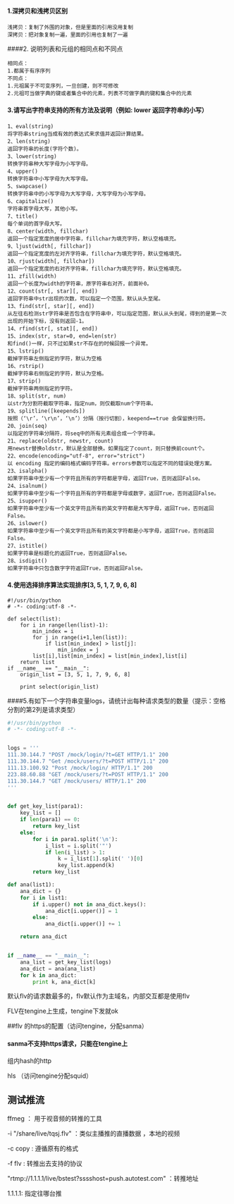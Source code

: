 

#### 1.深拷贝和浅拷贝区别

```
浅拷贝：复制了外围的对象，但是里面的引用没用复制
深拷贝：把对象复制一遍，里面的引用也复制了一遍
```



####2. 说明列表和元组的相同点和不同点

```
相同点：
1.都属于有序序列
不同点：
1.元祖属于不可变序列，一旦创建，则不可修改
2.元祖可当做字典的键或者集合中的元素，列表不可做字典的键和集合中的元素

```







#### 3.请写出字符串支持的所有方法及说明（例如: lower 返回字符串的小写）

```
1、eval(string)
将字符串string当成有效的表达式来求值并返回计算结果。
2、len(string)
返回字符串的长度(字符个数)。
3、lower(string)
转换字符串种大写字母为小写字母。
4、upper()
转换字符串中小写字母为大写字母。
5、swapcase()
转换字符串中的小写字母为大写字母，大写字母为小写字母。
6、capitalize()
字符串首字母大写，其他小写。
7、title()
每个单词的首字母大写。
8、center(width, fillchar)
返回一个指定宽度的居中字符串，fillchar为填充字符，默认空格填充。
9、ljust(width[, fillchar])
返回一个指定宽度的左对齐字符串，fillchar为填充字符，默认空格填充。
10、rjust(width[, fillchar])
返回一个指定宽度的右对齐字符串，fillchar为填充字符，默认空格填充。
11、zfill(width)
返回一个长度为width的字符串，原字符串右对齐，前面补0。
12、count(str[, star][, end])
返回字符串中str出现的次数，可以指定一个范围，默认从头至尾。
13、find(str[, star][, end])
从左往右检测str字符串是否包含在字符串中，可以指定范围，默认从头到尾，得到的是第一次出现的开始下标，没有则返回-1。
14、rfind(str[, stat][, end])
15、index(str, star=0, end=len(str)
和find()一样，只不过如果str不存在的时候回报一个异常。
15、lstrip()
截掉字符串左侧指定的字符，默认为空格
16、rstrip()
截掉字符串右侧指定的字符，默认为空格。
17、strip()
截掉字符串两侧指定的字符。
18、split(str, num)
以str为分割符截取字符串，指定num，则仅截取num个字符串。
19、splitline([keepends])
按照（‘\r’，‘\r\n’，‘\n’）分隔（按行切割），keepend==true 会保留换行符。
20、join(seq)
以指定的字符串分隔符，将seq中的所有元素组合成一个字符串。
21、replace(oldstr, newstr, count)
用newstr替换oldstr，默认是全部替换。如果指定了count，则只替换前count个。
22、encode(encoding="utf-8", error="strict")
以 encoding 指定的编码格式编码字符串。errors参数可以指定不同的错误处理方案。
23、isalpha()
如果字符串中至少有一个字符且所有的字符都是字母，返回True，否则返回False。
24、isalnum()
如果字符串中至少有一个字符且所有的字符都是字母或数字，返回True，否则返回False。
25、isupper()
如果字符串中至少有一个英文字符且所有的英文字符都是大写字母，返回True，否则返回False。
26、islower()
如果字符串中至少有一个英文字符且所有的英文字符都是小写字母，返回True，否则返回False。
27、istitle()
如果字符串是标题化的返回True，否则返回False。
28、isdigit()
如果字符串中只包含数字字符返回True，否则返回False。

```







#### 4.使用选择排序算法实现排序[3, 5, 1, 7, 9, 6, 8]

```
#!/usr/bin/python
# -*- coding:utf-8 -*-

def select(list):
    for i in range(len(list)-1):
        min_index = i
        for j in range(i+1,len(list)):
            if list[min_index] > list[j]:
                min_index = j
        list[i],list[min_index] = list[min_index],list[i]
    return list
if __name__ == "__main__":
    origin_list = [3, 5, 1, 7, 9, 6, 8]

    print select(origin_list)
```



####5.有如下一个字符串变量logs，请统计出每种请求类型的数量（提示：空格分割的第2列是请求类型）

```python
#!/usr/bin/python
# -*- coding:utf-8 -*-


logs = '''
111.30.144.7 "POST /mock/login/?t=GET HTTP/1.1" 200 
111.30.144.7 "Get /mock/users/?t=POST HTTP/1.1" 200 
111.13.100.92 "Post /mock/login/ HTTP/1.1" 200 
223.88.60.88 "GET /mock/users/?t=POST HTTP/1.1" 200 
111.30.144.7 "GET /mock/users/ HTTP/1.1" 200 
'''


def get_key_list(para1):
    key_list = []
    if len(para1) == 0:
        return key_list
    else:
        for i in para1.split('\n'):
            i_list = i.split('"')
            if len(i_list) > 1:
                k = i_list[1].split(' ')[0]
                key_list.append(k)
        return key_list

def ana(list1):
    ana_dict = {}
    for i in list1:
        if i.upper() not in ana_dict.keys():
            ana_dict[i.upper()] = 1
        else:
            ana_dict[i.upper()] += 1

    return ana_dict


if __name__ == "__main__":
    ana_list = get_key_list(logs)
    ana_dict = ana(ana_list)
    for k in ana_dict:
        print k, ana_dict[k]
```


































































































默认flv的请求数最多的，flv默认作为主域名，内部交互都是使用flv

FLV在tengine上生成，tengine下发就ok





##flv 的https的配置（访问tengine，分配sanma）

#### sanma不支持https请求，只能在tengine上

组内hash的http



hls （访问tengine分配squid）



## 测试推流

ffmeg  ： 用于视音频的转推的工具

-i "/share/live/tqsj.flv"  ：类似主播推的直播数据 ，本地的视频

-c copy  : 遵循原有的格式

-f flv  : 转推出去支持的协议

"rtmp://1.1.1.1/live/bstest?sssshost=push.autotest.com"  ：转推地址

 1.1.1.1: 指定往哪台推




















